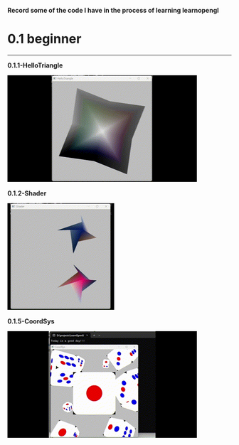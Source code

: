 **Record some of the code I have in the process of learning learnopengl**



# 0.1 beginner

---

**0.1.1-HelloTriangle**

![实现效果](./img/HelloTriangle.gif "效果")

**0.1.2-Shader**

![实现效果](./img/Shader.gif "效果")

**0.1.5-CoordSys**

![实现效果](./img/CoordSys.gif "效果")
